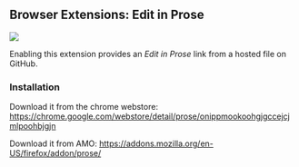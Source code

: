 ## Browser Extensions: Edit in Prose

![](https://addons.cdn.mozilla.net/user-media/previews/full/144/144050.png)

Enabling this extension provides an _Edit in Prose_ link from a hosted file on
GitHub.

### Installation 

Download it from the chrome webstore:  https://chrome.google.com/webstore/detail/prose/onippmookoohgjgccejcjmlpoohbjgjn

Download it from AMO:  https://addons.mozilla.org/en-US/firefox/addon/prose/
